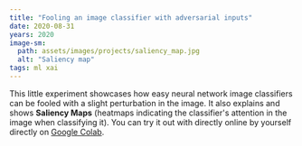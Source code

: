 ```yaml
---
title: "Fooling an image classifier with adversarial inputs"
date: 2020-08-31
years: 2020
image-sm:
  path: assets/images/projects/saliency_map.jpg
  alt: "Saliency map"
tags: ml xai
---
```


This little experiment showcases how easy neural
network image classifiers can be fooled with a slight
perturbation in the image. It also explains and shows
**Saliency Maps** (heatmaps indicating the classifier's
attention in the image when classifying it). You can try it
out with directly online by yourself directly on
[Google Colab](https://colab.research.google.com/drive/1McqdMbBfIh4QMiVdPO06v44O5OsYUAos).
